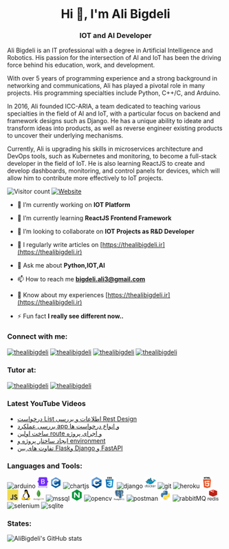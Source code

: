 <h1 align="center">Hi 👋, I'm Ali Bigdeli</h1>
<h3 align="center">IOT and AI Developer</h3>

<p align="left">Ali Bigdeli is an IT professional with a degree in Artificial Intelligence and Robotics. His passion for the intersection of AI and IoT has been the driving force behind his education, work, and development.</p>

<p align="left">With over 5 years of programming experience and a strong background in networking and communications, Ali has played a pivotal role in many projects. His programming specialties include Python, C++/C, and Arduino.</p>

<p align="left">In 2016, Ali founded ICC-ARIA, a team dedicated to teaching various specialties in the field of AI and IoT, with a particular focus on backend and framework designs such as Django. He has a unique ability to ideate and transform ideas into products, as well as reverse engineer existing products to uncover their underlying mechanisms.</p>

<p align="left">Currently, Ali is upgrading his skills in microservices architecture and DevOps tools, such as Kubernetes and monitoring, to become a full-stack developer in the field of IoT. He is also learning ReactJS to create and develop dashboards, monitoring, and control panels for devices, which will allow him to contribute more effectively to IoT projects.</p>


![Visitor count](https://komarev.com/ghpvc/?username=alibigdeli&color=green)
[![Website](https://img.shields.io/website?down_color=blue&down_message=blue&up_color=yellow&up_message=my%20resume&url=https%3A%2F%2Falibigdeli.github.io%2F)](https://thealibigdeli.ir/about-me)


- 🔭 I’m currently working on **IOT Platform**

- 🌱 I’m currently learning **ReactJS Frontend Framework**

- 👯 I’m looking to collaborate on **IOT Projects as R&D Developer**

- 📝 I regularly write articles on [https://thealibigdeli.ir](https://thealibigdeli.ir)

- 💬 Ask me about **Python,IOT,AI**

- 📫 How to reach me **bigdeli.ali3@gmail.com**

- 📄 Know about my experiences [https://thealibigdeli.ir](https://thealibigdeli.ir)

- ⚡ Fun fact **I really see different now..**

<h3 align="left">Connect with me:</h3>
<p align="left">
<a href="https://linkedin.com/in/thealibigdeli" target="blank"><img align="center" src="https://raw.githubusercontent.com/rahuldkjain/github-profile-readme-generator/master/src/images/icons/Social/linked-in-alt.svg" alt="thealibigdeli" height="25" width="35" /></a>
<a href="https://instagram.com/thealibigdeli" target="blank"><img align="center" src="https://raw.githubusercontent.com/rahuldkjain/github-profile-readme-generator/master/src/images/icons/Social/instagram.svg" alt="thealibigdeli" height="25" width="35" /></a>
<a href="https://www.youtube.com/user/TheAlibigdeli" target="blank"><img align="center" src="https://raw.githubusercontent.com/rahuldkjain/github-profile-readme-generator/master/src/images/icons/Social/youtube.svg" alt="thealibigdeli" height="25" width="35" /></a>
<a href="https://www.aparat.com/thealibigdeli" target="blank"><img align="center" src="https://upload.wikimedia.org/wikipedia/commons/d/dd/Aparat_Icon.png" alt="thealibigdeli" height="25" width="25" /></a>
</p>

<h3 align="left">Tutor at:</h3>
<p align="left">
<a href="https://maktabkhooneh.org/teacher/ali-bigdeli/" target="blank"><img align="center" src="https://statics.maktabkhooneh.org/front/images/maktabkhooneh/brandmark_small.webp" alt="thealibigdeli" height="50" width="150" /></a>
<a href="https://danajou.com/ali_bigdeli" target="blank"><img align="center" src="https://thealibigdeli.ir/static/images/client/danajou.png" alt="thealibigdeli" height="100" width="110" /></a>
</p>

### Latest YouTube Videos
<!-- YOUTUBE:START -->
- [درخواست List اطلاعات و بررسی Rest Design](https://www.youtube.com/watch?v=nPFgyAVdC9w)
- [بررسی عملکرد app و انواع درخواست ها](https://www.youtube.com/watch?v=KcGrgttIT0E)
- [ساخت اولین route و اجرای پروژه](https://www.youtube.com/watch?v=lcUfl0vZ-l4)
- [ایجاد ساختار پروژه و environment](https://www.youtube.com/watch?v=Ote7yJe1umU)
- [تفاوت های بین Flaskو Django و FastAPI](https://www.youtube.com/watch?v=_cY2LAn2ZQ4)
<!-- YOUTUBE:END -->

<h3 align="left">Languages and Tools:</h3>
<p align="left">
    <img src="https://cdn.worldvectorlogo.com/logos/arduino-1.svg" alt="arduino" width="26" height="26"/> 
<img src="https://raw.githubusercontent.com/devicons/devicon/master/icons/bootstrap/bootstrap-plain-wordmark.svg" alt="bootstrap" width="26" height="26"/>
<img src="https://raw.githubusercontent.com/devicons/devicon/master/icons/c/c-original.svg" alt="c" width="26" height="26"/>
<img src="https://www.chartjs.org/media/logo-title.svg" alt="chartjs" width="26" height="26"/>
<img src="https://raw.githubusercontent.com/devicons/devicon/master/icons/cplusplus/cplusplus-original.svg" alt="cplusplus" width="26" height="26"/>
<img src="https://raw.githubusercontent.com/devicons/devicon/master/icons/css3/css3-original-wordmark.svg" alt="css3" width="26" height="26"/>
<img src="https://user-images.githubusercontent.com/29748439/177030588-a1916efd-384b-439a-9b30-24dd24dd48b6.png" alt="django" width="40" height="26"/> 
<img src="https://raw.githubusercontent.com/devicons/devicon/master/icons/docker/docker-original-wordmark.svg" alt="docker" width="26" height="26"/>
<img src="https://www.vectorlogo.zone/logos/git-scm/git-scm-icon.svg" alt="git" width="26" height="26"/>
<img src="https://www.vectorlogo.zone/logos/heroku/heroku-icon.svg" alt="heroku" width="26" height="26"/>
<img src="https://raw.githubusercontent.com/devicons/devicon/master/icons/html5/html5-original-wordmark.svg" alt="html5" width="26" height="26"/>
<img src="https://raw.githubusercontent.com/devicons/devicon/master/icons/javascript/javascript-original.svg" alt="javascript" width="26" height="26"/>
<img src="https://raw.githubusercontent.com/devicons/devicon/master/icons/linux/linux-original.svg" alt="linux" width="26" height="26"/>
<img src="https://raw.githubusercontent.com/devicons/devicon/master/icons/mongodb/mongodb-original-wordmark.svg" alt="mongodb" width="26" height="26"/>
<img src="https://www.svgrepo.com/show/303229/microsoft-sql-server-logo.svg" alt="mssql" width="26" height="26"/>
<img src="https://raw.githubusercontent.com/devicons/devicon/master/icons/nginx/nginx-original.svg" alt="nginx" width="26" height="26"/>
<img src="https://www.vectorlogo.zone/logos/opencv/opencv-icon.svg" alt="opencv" width="26" height="26"/>
<img src="https://raw.githubusercontent.com/devicons/devicon/master/icons/postgresql/postgresql-original-wordmark.svg" alt="postgresql" width="26" height="26"/>
<img src="https://www.vectorlogo.zone/logos/getpostman/getpostman-icon.svg" alt="postman" width="26" height="26"/>
<img src="https://raw.githubusercontent.com/devicons/devicon/master/icons/python/python-original.svg" alt="python" width="26" height="26"/>
<img src="https://www.vectorlogo.zone/logos/rabbitmq/rabbitmq-icon.svg" alt="rabbitMQ" width="26" height="26"/>
<img src="https://raw.githubusercontent.com/devicons/devicon/master/icons/redis/redis-original-wordmark.svg" alt="redis" width="26" height="26"/>
<img src="https://raw.githubusercontent.com/detain/svg-logos/780f25886640cef088af994181646db2f6b1a3f8/svg/selenium-logo.svg" alt="selenium" width="26" height="26"/>
<img src="https://www.vectorlogo.zone/logos/sqlite/sqlite-icon.svg" alt="sqlite" width="26" height="26"/>
</p>

<h3 align="left">States:</h3>

![AliBigdeli's GitHub stats](https://github-readme-stats.vercel.app/api?username=alibigdeli&show_icons=true&theme=radical&include_all_commits=true&count_private=true)


